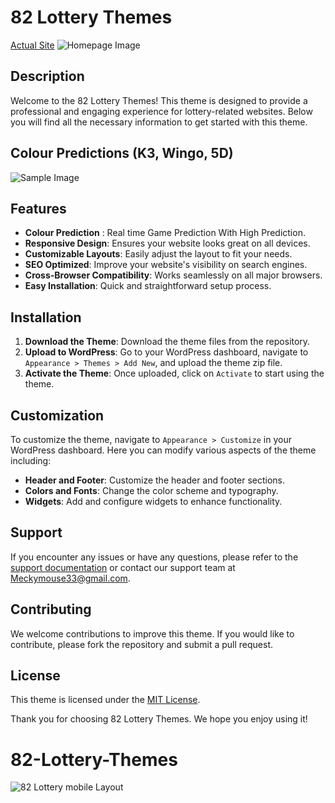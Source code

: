 # 82 Lottery Themes
[Actual Site](82lottery-app.in)
![Homepage Image](https://github.com/user-attachments/assets/5dab0434-774e-4dc0-904a-b1deeaae0a06)

## Description
Welcome to the 82 Lottery Themes! This theme is designed to provide a professional and engaging experience for lottery-related websites. Below you will find all the necessary information to get started with this theme.

## Colour Predictions (K3, Wingo, 5D)
![Sample Image](https://github.com/user-attachments/assets/0d46c6b8-b2ac-44ea-ab43-98ac612e3431)

## Features

- **Colour Prediction** : Real time Game Prediction With High Prediction.
- **Responsive Design**: Ensures your website looks great on all devices.
- **Customizable Layouts**: Easily adjust the layout to fit your needs.
- **SEO Optimized**: Improve your website's visibility on search engines.
- **Cross-Browser Compatibility**: Works seamlessly on all major browsers.
- **Easy Installation**: Quick and straightforward setup process.

## Installation

1. **Download the Theme**: Download the theme files from the repository.
2. **Upload to WordPress**: Go to your WordPress dashboard, navigate to `Appearance > Themes > Add New`, and upload the theme zip file.
3. **Activate the Theme**: Once uploaded, click on `Activate` to start using the theme.

## Customization

To customize the theme, navigate to `Appearance > Customize` in your WordPress dashboard. Here you can modify various aspects of the theme including:

- **Header and Footer**: Customize the header and footer sections.
- **Colors and Fonts**: Change the color scheme and typography.
- **Widgets**: Add and configure widgets to enhance functionality.

## Support

If you encounter any issues or have any questions, please refer to the [support documentation](82lottery-app.in) or contact our support team at Meckymouse33@gmail.com.

## Contributing

We welcome contributions to improve this theme. If you would like to contribute, please fork the repository and submit a pull request.

## License

This theme is licensed under the [MIT License](LICENSE).

Thank you for choosing 82 Lottery Themes. We hope you enjoy using it!
# 82-Lottery-Themes
![82 Lottery mobile Layout](https://github.com/user-attachments/assets/89355cc0-6126-49b2-842e-64281fb6d1c3)
